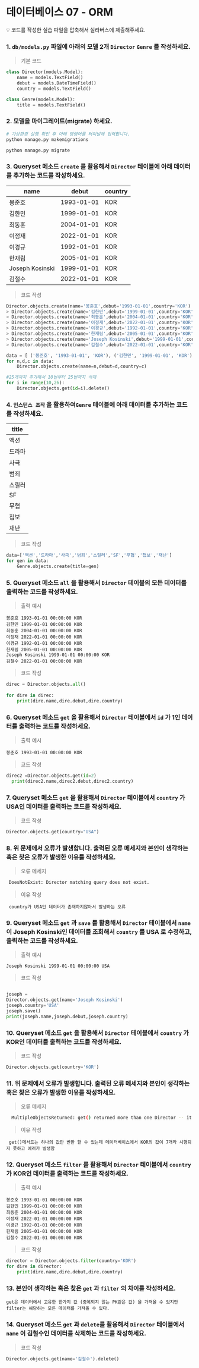 # 데이터베이스 07 - ORM

<aside>
💡 코드를 작성한 실습 파일을 압축해서 실라버스에 제출해주세요.

</aside>

### 1. `db/models.py` 파일에 아래의 모델 2개 `Director` `Genre` 를 작성하세요.

> 기본 코드
> 

```python
class Director(models.Model):
    name = models.TextField()
    debut = models.DateTimeField()
    country = models.TextField()

class Genre(models.Model):
    title = models.TextField()
```

### 2. 모델을 마이그레이트(migrate) 하세요.

```bash
# 가상환경 실행 확인 후 아래 명령어를 터미널에 입력합니다.
python manage.py makemigrations

python manage.py migrate
```

### 3. Queryset 메소드 `create` 를 활용해서  `Director` 테이블에 아래 데이터를 추가하는 코드를 작성하세요.

| name | debut | country |
| --- | --- | --- |
| 봉준호 | 1993-01-01 | KOR |
| 김한민 | 1999-01-01 | KOR |
| 최동훈 | 2004-01-01 | KOR |
| 이정재 | 2022-01-01 | KOR |
| 이경규 | 1992-01-01 | KOR |
| 한재림 | 2005-01-01 | KOR |
| Joseph Kosinski | 1999-01-01 | KOR |
| 김철수 | 2022-01-01 | KOR |

> 코드 작성
> 

```python
Director.objects.create(name='봉준호',debut='1993-01-01',country='KOR')
> Director.objects.create(name='김한민',debut='1999-01-01',country='KOR')
> Director.objects.create(name='최동훈',debut='2004-01-01',country='KOR')
> Director.objects.create(name='이정재',debut='2022-01-01',country='KOR')
> Director.objects.create(name='이경규',debut='1992-01-01',country='KOR')
> Director.objects.create(name='한재림',debut='2005-01-01',country='KOR')
> Director.objects.create(name='Joseph Kosinski',debut='1999-01-01',country='KOR')
> Director.objects.create(name='김철수',debut='2022-01-01',country='KOR')

data = [ ('봉준호', '1993-01-01', 'KOR'), ('김한민', '1999-01-01', 'KOR'), ('최동훈', '2004-01-01', 'KOR'), ('이정재', '2022-01-01', 'KOR'), ('이경규', '1992-01-01', 'KOR'), ('한재림', '2005-01-01', 'KOR'), ('Joseph Kosinski', '1999-01-01', 'KOR'), ('김철수', '2022-01-01', 'KOR') ]
for n,d,c in data:
	Director.objects.create(name=n,debut=d,country=c)

#25개까지 추가해서 10번부터 25번까지 삭제
for i in range(10,26):
	Director.objects.get(id=i).delete()

```

### 4. `인스턴스 조작` 을 활용하여`Genre` 테이블에 아래 데이터를 추가하는 코드를 작성하세요.

| title |
| --- |
| 액션 |
| 드라마 |
| 사극 |
| 범죄 |
| 스릴러 |
| SF |
| 무협 |
| 첩보 |
| 재난 |

> 코드 작성
> 

```python
data=['액션','드라마','사극','범죄','스릴러','SF','무협','첩보','재난']
for gen in data:
	Genre.objects.create(title=gen)

```

### 5. Queryset 메소드 `all` 을 활용해서 `Director` 테이블의 모든 데이터를 출력하는 코드를 작성하세요.

> 출력 예시
> 

```
봉준호 1993-01-01 00:00:00 KOR
김한민 1999-01-01 00:00:00 KOR
최동훈 2004-01-01 00:00:00 KOR
이정재 2022-01-01 00:00:00 KOR
이경규 1992-01-01 00:00:00 KOR
한재림 2005-01-01 00:00:00 KOR
Joseph Kosinski 1999-01-01 00:00:00 KOR
김철수 2022-01-01 00:00:00 KOR
```

> 코드 작성
> 

```python
direc = Director.objects.all()
 
for dire in direc:
	print(dire.name,dire.debut,dire.country)

```

### 6. Queryset 메소드 `get` 을 활용해서 `Director` 테이블에서 `id` 가 1인 데이터를 출력하는 코드를 작성하세요.

> 출력 예시
> 

```
봉준호 1993-01-01 00:00:00 KOR
```

> 코드 작성
> 

```python
direc2 =Director.objects.get(id=2)
  print(direc2.name,direc2.debut,direc2.country)

```

### 7. Queryset 메소드 `get` 을 활용해서 `Director` 테이블에서 `country` 가 USA인 데이터를 출력하는 코드를 작성하세요.

> 코드 작성
> 

```python
Director.objects.get(country="USA")
```

### 8. 위 문제에서 오류가 발생합니다. 출력된 오류 메세지와 본인이 생각하는 혹은 찾은 오류가 발생한 이유를 작성하세요.

> 오류 메세지
> 

```bash
 DoesNotExist: Director matching query does not exist.
```

> 이유 작성
> 

```
 country가 USA인 데이터가 존재하지않아서 발생하는 오류
```

### 9. Queryset 메소드 `get` 과 `save` 를 활용해서 `Director` 테이블에서  `name` 이 Joseph Kosinski인 데이터를 조회해서 `country` 를 USA 로 수정하고, 출력하는 코드를 작성하세요.

> 출력 예시
> 

```
Joseph Kosinski 1999-01-01 00:00:00 USA
```

> 코드 작성
> 

```python

joseph =
Director.objects.get(name='Joseph Kosinski')
joseph.country='USA'
joseph.save()
print(joseph.name,joseph.debut,joseph.country)
```

### 10. Queryset 메소드 `get` 을 활용해서 `Director` 테이블에서 `country` 가 KOR인 데이터를 출력하는 코드를 작성하세요.

> 코드 작성
> 

```python
Director.objects.get(country='KOR')


```

### 11. 위 문제에서 오류가 발생합니다. 출력된 오류 메세지와 본인이 생각하는 혹은 찾은 오류가 발생한 이유를 작성하세요.

> 오류 메세지
> 

```bash
  MultipleObjectsReturned: get() returned more than one Director -- it returned 7!
```

> 이유 작성
> 

```
 get()메서드는 하나의 값만 반환 할 수 있는데 데이터베이스에서 KOR의 값이 7개라 시행되지 못하고 에러가 발생함 
```

### 12. Queryset 메소드 `filter` 를 활용해서 `Director` 테이블에서 `country` 가 KOR인 데이터를 출력하는 코드를 작성하세요.

> 출력 예시
> 

```
봉준호 1993-01-01 00:00:00 KOR
김한민 1999-01-01 00:00:00 KOR
최동훈 2004-01-01 00:00:00 KOR
이정재 2022-01-01 00:00:00 KOR
이경규 1992-01-01 00:00:00 KOR
한재림 2005-01-01 00:00:00 KOR
김철수 2022-01-01 00:00:00 KOR
```

> 코드 작성
> 

```python
director = Director.objects.filter(country='KOR')
for dire in director:
    print(dire.name,dire.debut,dire.country)
```

### 13. 본인이 생각하는 혹은 찾은 `get` 과 `filter` 의 차이를 작성하세요.

```
get은 데이터에서 고유한 한가지 값 (중복되지 않는 PK같은 값) 을 가져올 수 있지만 
filter는 해당하는 모든 데이터를 가져올 수 있다.

```

### 14. Queryset 메소드 `get` 과 `delete`를 활용해서  `Director` 테이블에서 `name` 이 김철수인 데이터를 삭제하는 코드를 작성하세요.

> 코드 작성
> 

```python
Director.objects.get(name='김철수').delete()
```